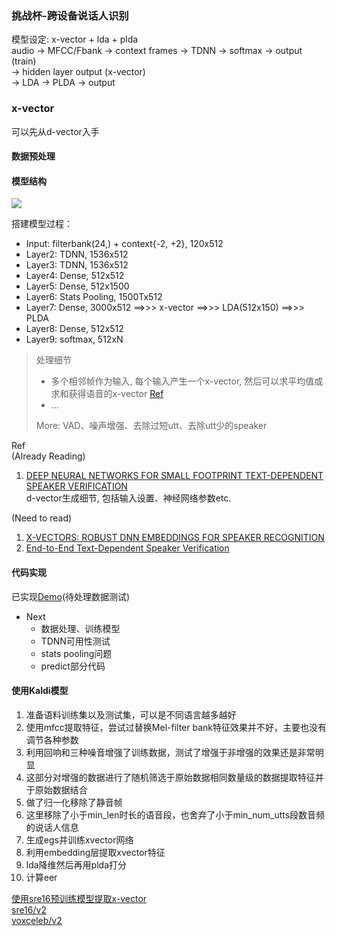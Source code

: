 ### 挑战杯-跨设备说话人识别

模型设定: x-vector + lda + plda    
audio -> MFCC/Fbank -> context frames -> TDNN -> softmax -> output (train)    
                                            -> hidden layer output (x-vector)   
                                            -> LDA -> PLDA -> output    

### x-vector
可以先从d-vector入手

#### 数据预处理

#### 模型结构
<img src="https://img-blog.csdnimg.cn/201811071035470.png?x-oss-process=image/watermark,type_ZmFuZ3poZW5naGVpdGk,shadow_10,text_aHR0cHM6Ly9ibG9nLmNzZG4ubmV0L3dlaXhpbl8zODg1ODg2MA==,size_16,color_FFFFFF,t_70">  

搭建模型过程：  
- Input: filterbank(24,) + context{-2, +2}, 120x512  
- Layer2: TDNN, 1536x512  
- Layer3: TDNN, 1536x512  
- Layer4: Dense, 512x512  
- Layer5: Dense, 512x1500  
- Layer6: Stats Pooling, 1500Tx512  
- Layer7: Dense, 3000x512 ==>>> x-vector ==>>> LDA(512x150) ==>>> PLDA  
- Layer8: Dense, 512x512  
- Layer9: softmax, 512xN  

>处理细节  
> 
> - 多个相邻帧作为输入, 每个输入产生一个x-vector, 然后可以求平均值或求和获得语音的x-vector  [Ref](https://github.com/mravanelli/SincNet/issues/10)
> - ...
>   
>More: VAD、噪声增强、去除过短utt、去除utt少的speaker

Ref  
(Already Reading)   
1. [DEEP NEURAL NETWORKS FOR SMALL FOOTPRINT TEXT-DEPENDENT SPEAKER VERIFICATION](http://www.mirlab.org/conference_papers/International_Conference/ICASSP%202014/papers/p4080-variani.pdf)  
d-vector生成细节, 包括输入设置、神经网络参数etc.

(Need to read)  
1. [X-VECTORS: ROBUST DNN EMBEDDINGS FOR SPEAKER RECOGNITION](https://www.danielpovey.com/files/2018_icassp_xvectors.pdf)  
2. [End-to-End Text-Dependent Speaker Verification](http://cn.arxiv.org/pdf/1509.08062)

#### 代码实现
已实现[Demo](x_vector.py)(待处理数据测试)  

- Next
    + 数据处理、训练模型
    + TDNN可用性测试
    + stats pooling问题
    + predict部分代码

#### 使用Kaldi模型
1. 准备语料训练集以及测试集，可以是不同语言越多越好
2. 使用mfcc提取特征，尝试过替换Mel-filter bank特征效果并不好，主要也没有调节各种参数
4. 利用回响和三种噪音增强了训练数据，测试了增强于非增强的效果还是非常明显
5. 这部分对增强的数据进行了随机筛选于原始数据相同数量级的数据提取特征并于原始数据结合
6. 做了归一化移除了静音帧
7. 这里移除了小于min_len时长的语音段，也舍弃了小于min_num_utts段数音频的说话人信息
8. 生成egs并训练xvector网络
9. 利用embedding层提取xvector特征
10. lda降维然后再用plda打分
11. 计算eer  

[使用sre16预训练模型提取x-vector](kaldi_xvector.md)  
[sre16/v2](https://github.com/kaldi-asr/kaldi/tree/master/egs/sre16/v2)  
[voxceleb/v2](https://github.com/kaldi-asr/kaldi/tree/master/egs/voxceleb/v2)									

